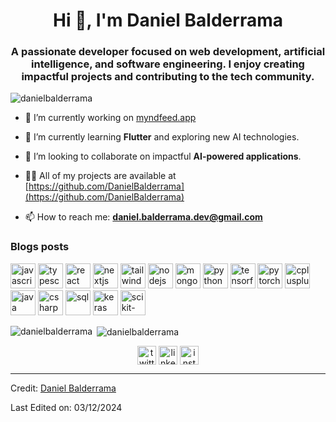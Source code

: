 <h1 align="center">Hi 👋, I'm Daniel Balderrama</h1>
<h3 align="center">A passionate developer focused on web development, artificial intelligence, and software engineering. I enjoy creating impactful projects and contributing to the tech community.</h3>

<p align="left"> <img src="https://komarev.com/ghpvc/?username=danielbalderrama" alt="danielbalderrama" /> </p>

- 🔭 I’m currently working on [myndfeed.app](https://myndfeed.app)

- 🌱 I’m currently learning **Flutter** and exploring new AI technologies.

- 👯 I’m looking to collaborate on impactful **AI-powered applications**.

- 👨‍💻 All of my projects are available at [https://github.com/DanielBalderrama](https://github.com/DanielBalderrama)

- 📫 How to reach me: **daniel.balderrama.dev@gmail.com**

### Blogs posts
<!-- BLOG-POST-LIST:START -->
<!-- BLOG-POST-LIST:END -->

<p align="left">
<img src="https://cdn.jsdelivr.net/gh/devicons/devicon/icons/javascript/javascript-original.svg" alt="javascript" width="40" height="40"/>
<img src="https://cdn.jsdelivr.net/gh/devicons/devicon/icons/typescript/typescript-original.svg" alt="typescript" width="40" height="40"/>
<img src="https://cdn.jsdelivr.net/gh/devicons/devicon/icons/react/react-original.svg" alt="react" width="40" height="40"/>
<img src="https://cdn.jsdelivr.net/gh/devicons/devicon/icons/nextjs/nextjs-original-wordmark.svg" alt="nextjs" width="40" height="40"/>
<img src="https://cdn.jsdelivr.net/gh/devicons/devicon/icons/tailwindcss/tailwindcss-plain.svg" alt="tailwindcss" width="40" height="40"/>
<img src="https://cdn.jsdelivr.net/gh/devicons/devicon/icons/nodejs/nodejs-original-wordmark.svg" alt="nodejs" width="40" height="40"/>
<img src="https://cdn.jsdelivr.net/gh/devicons/devicon/icons/mongodb/mongodb-original-wordmark.svg" alt="mongodb" width="40" height="40"/>
<img src="https://cdn.jsdelivr.net/gh/devicons/devicon/icons/python/python-original.svg" alt="python" width="40" height="40"/>
<img src="https://cdn.jsdelivr.net/gh/devicons/devicon/icons/tensorflow/tensorflow-original.svg" alt="tensorflow" width="40" height="40"/>
<img src="https://cdn.jsdelivr.net/gh/devicons/devicon/icons/pytorch/pytorch-original.svg" alt="pytorch" width="40" height="40"/>
<img src="https://cdn.jsdelivr.net/gh/devicons/devicon/icons/cplusplus/cplusplus-original.svg" alt="cplusplus" width="40" height="40"/>
<img src="https://cdn.jsdelivr.net/gh/devicons/devicon/icons/java/java-original.svg" alt="java" width="40" height="40"/>
<img src="https://cdn.jsdelivr.net/gh/devicons/devicon/icons/csharp/csharp-original.svg" alt="csharp" width="40" height="40"/>
<img src="https://cdn.jsdelivr.net/gh/devicons/devicon/icons/sql/sql-original.svg" alt="sql" width="40" height="40"/>
<img src="https://cdn.jsdelivr.net/gh/devicons/devicon/icons/keras/keras-original.svg" alt="keras" width="40" height="40"/>
<img src="https://cdn.jsdelivr.net/gh/devicons/devicon/icons/scikit-learn/scikit-learn-original.svg" alt="scikit-learn" width="40" height="40"/>
</p>

<p><img align="left" src="https://github-readme-stats.vercel.app/api/top-langs/?username=danielbalderrama&layout=compact&hide=html" alt="danielbalderrama" /></p>

<p>&nbsp;<img align="center" src="https://github-readme-stats.vercel.app/api?username=danielbalderrama&show_icons=true" alt="danielbalderrama" /></p>

<p align="center">
<a href="https://twitter.com/" target="blank"><img align="center" src="https://cdn.jsdelivr.net/npm/simple-icons@3.0.1/icons/twitter.svg" alt="twitter" height="30" width="30" /></a>
<a href="https://linkedin.com/in/" target="blank"><img align="center" src="https://cdn.jsdelivr.net/npm/simple-icons@3.0.1/icons/linkedin.svg" alt="linkedin" height="30" width="30" /></a>
<a href="https://instagram.com/" target="blank"><img align="center" src="https://cdn.jsdelivr.net/npm/simple-icons@3.0.1/icons/instagram.svg" alt="instagram" height="30" width="30" /></a>
</p>

---
Credit: [Daniel Balderrama](https://github.com/DanielBalderrama)

Last Edited on: 03/12/2024
